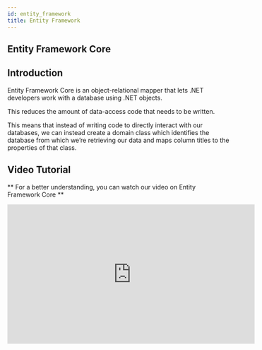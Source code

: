 ```yaml
---
id: entity_framework
title: Entity Framework
---
```


## Entity Framework Core 

## Introduction

Entity Framework Core is an object-relational mapper that lets .NET developers work with a database using .NET objects. 

This reduces the amount of data-access code that needs to be written. 

This means that instead of writing code to directly interact with our databases, we can instead create a domain class which identifies the database from which we’re retrieving our data and maps column titles to the properties of that class.

##  Video Tutorial
** For a better understanding, you can watch our video on Entity Framework Core **

<iframe width="560" height="315" src="https://www.youtube.com/watch?v=qNsqZCKefcc" title="YouTube video player" frameborder="0" allow="accelerometer; autoplay; clipboard-write; encrypted-media; gyroscope; picture-in-picture" allowfullscreen></iframe>

